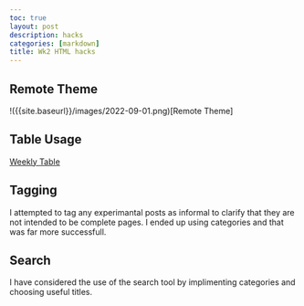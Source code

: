 ```yaml
---
toc: true
layout: post
description: hacks
categories: [markdown]
title: Wk2 HTML hacks
---
```

## Remote Theme

!({{site.baseurl}}/images/2022-09-01.png)[Remote Theme]

## Table Usage

[Weekly Table](https://iconicshark3.github.io/ColinMills/weekly/)

## Tagging

I attempted to tag any experimantal posts as informal to clarify that they are not intended to be complete pages. I ended up using categories and that was far more successfull.

## Search

I have considered the use of the search tool by implimenting categories and choosing useful titles.
